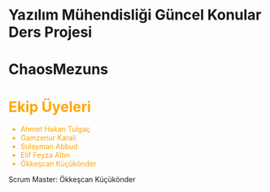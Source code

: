 # Yazılım Mühendisliği Güncel Konular Ders Projesi
# ChaosMezuns

<div style="color:orange;">

  # Ekip Üyeleri #
- Ahmet Hakan Tulgaç
- Gamzenur Karali
- Suleyman Abbud
- Elif Feyza Altın
- Ökkeşcan Küçükönder
  
</div>
Scrum Master: Ökkeşcan Küçükönder
